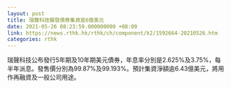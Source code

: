 ```yaml
---
layout: post
title: 瑞聲科技擬發債券集資逾6億美元
date: 2021-05-26 08:23:59.000000000 +08:00
link: https://news.rthk.hk/rthk/ch/component/k2/1592664-20210526.htm
categories: rthk
---
```


瑞聲科技公布發行5年期及10年期美元債券，年息率分別是2.625%及3.75%，每半年派息。發售價分別為99.87%及99.193%。預計集資淨額逾6.43億美元，將用作再融資及一般公司用途。
